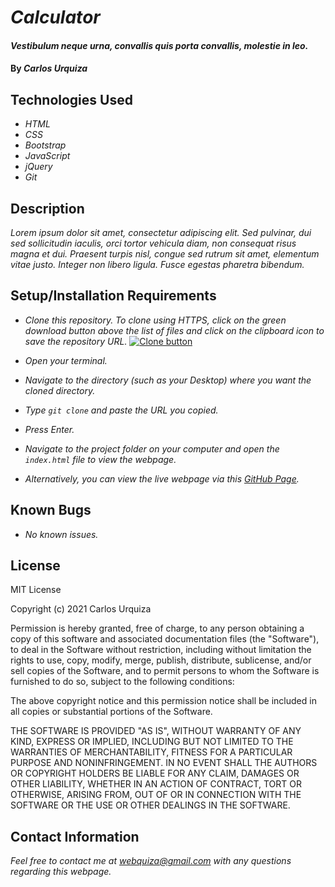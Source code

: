 # _Calculator_

#### _Vestibulum neque urna, convallis quis porta convallis, molestie in leo._

#### By _**Carlos Urquiza**_

## Technologies Used

* _HTML_
* _CSS_
* _Bootstrap_
* _JavaScript_
* _jQuery_
* _Git_

## Description

_Lorem ipsum dolor sit amet, consectetur adipiscing elit. Sed pulvinar, dui sed sollicitudin iaculis, orci tortor vehicula diam, non consequat risus magna et dui. Praesent turpis nisl, congue sed rutrum sit amet, elementum vitae justo. Integer non libero ligula. Fusce egestas pharetra bibendum._

## Setup/Installation Requirements

* _Clone this repository. To clone using HTTPS, click on the green download button above the list of files and click on the clipboard icon to save the repository URL._
[![Clone button](img/clone.png)](#)

* _Open your terminal._
* _Navigate to the directory (such as your Desktop) where you want the cloned directory._
* _Type `git clone` and paste the URL you copied._
* _Press Enter._
* _Navigate to the project folder on your computer and open the `index.html` file to view the webpage._
* _Alternatively, you can view the live webpage via this [GitHub Page]()._

## Known Bugs

* _No known issues._

## License

MIT License

Copyright (c) 2021 Carlos Urquiza

Permission is hereby granted, free of charge, to any person obtaining a copy
of this software and associated documentation files (the "Software"), to deal
in the Software without restriction, including without limitation the rights
to use, copy, modify, merge, publish, distribute, sublicense, and/or sell
copies of the Software, and to permit persons to whom the Software is
furnished to do so, subject to the following conditions:

The above copyright notice and this permission notice shall be included in all
copies or substantial portions of the Software.

THE SOFTWARE IS PROVIDED "AS IS", WITHOUT WARRANTY OF ANY KIND, EXPRESS OR
IMPLIED, INCLUDING BUT NOT LIMITED TO THE WARRANTIES OF MERCHANTABILITY,
FITNESS FOR A PARTICULAR PURPOSE AND NONINFRINGEMENT. IN NO EVENT SHALL THE
AUTHORS OR COPYRIGHT HOLDERS BE LIABLE FOR ANY CLAIM, DAMAGES OR OTHER
LIABILITY, WHETHER IN AN ACTION OF CONTRACT, TORT OR OTHERWISE, ARISING FROM,
OUT OF OR IN CONNECTION WITH THE SOFTWARE OR THE USE OR OTHER DEALINGS IN THE
SOFTWARE.

## Contact Information

_Feel free to contact me at webquiza@gmail.com with any questions regarding this webpage._